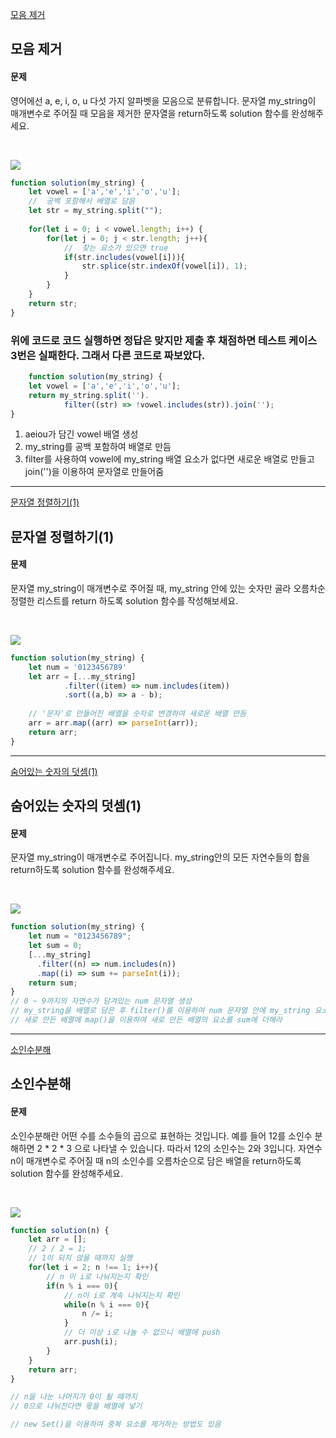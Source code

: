 [모음 제거](https://school.programmers.co.kr/learn/courses/30/lessons/120849)
## 모음 제거
#### 문제
영어에선 a, e, i, o, u 다섯 가지 알파벳을 모음으로 분류합니다. 문자열 my_string이 매개변수로 주어질 때 모음을 제거한 문자열을 return하도록 solution 함수를 완성해주세요.

<br/>

![](https://velog.velcdn.com/images/jkang4531/post/922c3681-8e11-4a27-9a8a-c132659df0e9/image.png)

```javascript
function solution(my_string) {
	let vowel = ['a','e','i','o','u'];
    //  공백 포함해서 배열로 담음   
    let str = my_string.split("");
    
    for(let i = 0; i < vowel.length; i++) {
        for(let j = 0; j < str.length; j++){
            //  찾는 요소가 있으면 true     
            if(str.includes(vowel[i])){
                str.splice(str.indexOf(vowel[i]), 1);
            }
        }
    }
	return str;
}
```
### 위에 코드로 코드 실행하면 정답은 맞지만 제출 후 채점하면 테스트 케이스 3번은 실패한다. 그래서 다른 코드로 짜보았다.
```javascript
	function solution(my_string) {
    let vowel = ['a','e','i','o','u'];
    return my_string.split('').
    		filter((str) => !vowel.includes(str)).join('');
}
```

1. aeiou가 담긴 vowel 배열 생성
2. my_string를 공백 포함하여 배열로 만듬
3. filter를 사용하여 vowel에 my_string 배열 요소가 없다면
새로운 배열로 만들고 join('')을 이용하여 문자열로 만들어줌

---
[문자열 정렬하기(1)](https://school.programmers.co.kr/learn/courses/30/lessons/120850)
## 문자열 정렬하기(1)
#### 문제
문자열 my_string이 매개변수로 주어질 때, my_string 안에 있는 숫자만 골라 오름차순 정렬한 리스트를 return 하도록 solution 함수를 작성해보세요.

<br/>

![](https://velog.velcdn.com/images/jkang4531/post/0a95a26d-0f43-49a1-81f0-d715ef6ef77a/image.png)

```javascript
function solution(my_string) {
    let num = '0123456789'
    let arr = [...my_string]
    		.filter((item) => num.includes(item))
    		.sort((a,b) => a - b);
  
  	// '문자'로 만들어진 배열을 숫자로 변경하여 새로운 배열 만듬 
    arr = arr.map((arr) => parseInt(arr));
    return arr;
}
```
---
[숨어있는 숫자의 덧셈(1)](https://school.programmers.co.kr/learn/courses/30/lessons/120851)

## 숨어있는 숫자의 덧셈(1)
#### 문제
문자열 my_string이 매개변수로 주어집니다. my_string안의 모든 자연수들의 합을 return하도록 solution 함수를 완성해주세요.

<br/>

![](https://velog.velcdn.com/images/jkang4531/post/569276ad-15b5-4738-b666-df9f521defad/image.png)

```javascript
function solution(my_string) {
    let num = "0123456789";
    let sum = 0;
    [...my_string]
      .filter((n) => num.includes(n))
      .map((i) => sum += parseInt(i));
    return sum;
}
// 0 ~ 9까지의 자연수가 담겨있는 num 문자열 생성
// my_string을 배열로 담은 후 filter()를 이용하여 num 문자열 안에 my_string 요소가 있다면 새로운 배열을 만들어 안에 넣어라
// 새로 만든 배열에 map()을 이용하여 새로 만든 배열의 요소를 sum에 더해라 
```
---
[소인수분해](https://school.programmers.co.kr/learn/courses/30/lessons/120852)
## 소인수분해
#### 문제
소인수분해란 어떤 수를 소수들의 곱으로 표현하는 것입니다. 예를 들어 12를 소인수 분해하면 2 * 2 * 3 으로 나타낼 수 있습니다. 따라서 12의 소인수는 2와 3입니다. 자연수 n이 매개변수로 주어질 때 n의 소인수를 오름차순으로 담은 배열을 return하도록 solution 함수를 완성해주세요.

<br/>

![](https://velog.velcdn.com/images/jkang4531/post/efc6579b-fbc1-4311-bb87-790b18f4af55/image.png)
```javascript
function solution(n) {
    let arr = [];
    // 2 / 2 = 1;
    // 1이 되지 않을 때까지 실행
    for(let i = 2; n !== 1; i++){
        // n 이 i로 나눠지는지 확인
        if(n % i === 0){
            // n이 i로 계속 나눠지는지 확인
            while(n % i === 0){
                n /= i;
            }
            // 더 이상 i로 나눌 수 없으니 배열에 push
            arr.push(i);
        }
    }
    return arr;
}

// n을 나눈 나머지가 0이 될 때까지
// 0으로 나눠진다면 몫을 배열에 넣기

// new Set()을 이용하여 중복 요소를 제거하는 방법도 있음
```
